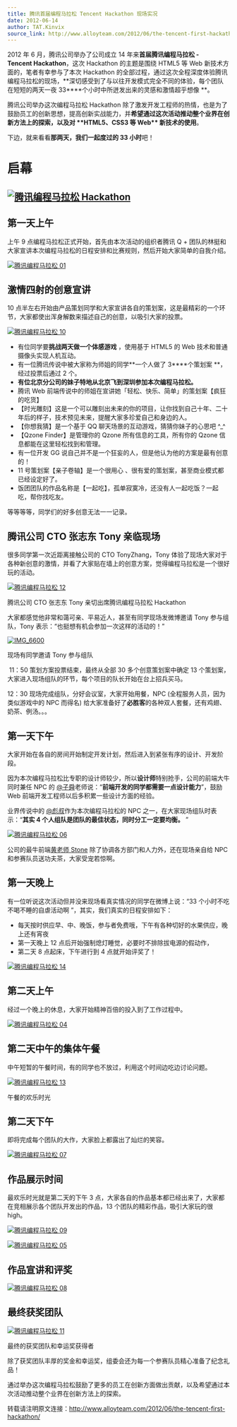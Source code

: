 ```yaml
---
title: 腾讯首届编程马拉松 Tencent Hackathon 现场实况
date: 2012-06-14
author: TAT.Kinvix
source_link: http://www.alloyteam.com/2012/06/the-tencent-first-hackathon/
---
```


<!-- {% raw %} - for jekyll -->

2012 年 6 月，腾讯公司举办了公司成立 14 年来**首届腾讯编程马拉松 -** **Tencent Hackathon**，这次 Hackathon 的主题是围绕 HTML5 等 Web 新技术方面的，笔者有幸参与了本次 Hackathon 的全部过程，通过这次全程深度体验腾讯编程马拉松的现场，**深切感受到了与以往开发模式完全不同的体验，每个团队在短短的两天一夜 33\*\***个小时中所迸发出来的灵感和激情超乎想像 \*\*。

腾讯公司举办这次编程马拉松 Hackathon 除了激发开发工程师的热情，也是为了鼓励员工的创新思想，提高创新实战能力，并**希望通过这次活动推动整个业界在创新方法上的探索，以及对 \*\***HTML5、CSS3 等 Web\***\* 新技术的使用**。

下边，就来看看**那两天，我们一起度过的 33 小时**吧！

# 启幕

## [![](http://www.alloyteam.com/wp-content/uploads/2012/06/IMG_6447-1024x682.jpg "腾讯编程马拉松 Hackathon")](http://www.alloyteam.com/wp-content/uploads/2012/06/IMG_6447.jpg)

## 第一天上午

上午 9 点编程马拉松正式开始，首先由本次活动的组织者腾讯 Q + 团队的林挺和大家宣讲本次编程马拉松的日程安排和比赛规则，然后开始大家简单的自我介绍。

[![](http://www.alloyteam.com/wp-content/uploads/2012/06/腾讯编程马拉松01.jpg "腾讯编程马拉松 01")](http://www.alloyteam.com/wp-content/uploads/2012/06/腾讯编程马拉松01.jpg)

## 激情四射的创意宣讲

10 点半左右开始由产品策划同学和大家宣讲各自的策划案，这是最精彩的一个环节，大家都使出浑身解数来描述自己的创意，以吸引大家的投票。

[![](http://www.alloyteam.com/wp-content/uploads/2012/06/腾讯编程马拉松10.png "腾讯编程马拉松 10")](http://www.alloyteam.com/wp-content/uploads/2012/06/腾讯编程马拉松10.png)

-   有位同学要**挑战两天做一个体感游戏** ，使用基于 HTML5 的 Web 技术和普通摄像头实现人机互动。
-   有一位腾讯传说中被大家称为师姐的同学**一个人做了 3\*\***个策划案 \*\*，经过投票后通过 2 个。
-   **有位北京分公司的妹子特地从北京飞到深圳参加本次编程马拉松。**
-   腾讯 Web 前端传说中的师姐在宣讲她「轻松、快乐、简单」的策划案【疯狂的吃货】
-   【时光雕刻】这是一个可以雕刻出未来的你的项目，让你找到自己十年、二十年后的样子，技术预见未来，提醒大家多珍爱自己和身边的人。
-   【你想我猜】是一个基于 QQ 聊天场景的互动游戏，猜猜你妹子的心思吧 ^\_^
-   【Qzone Finder】是管理你的 Qzone 所有信息的工具，所有你的 Qzone 信息都能在这里轻松找到和管理。
-   有一位开发 GG 说自己并不是一个狂妄的人，但是他认为他的方案是最有创意的！
-   11 号策划案【亲子卷轴】是一个很用心 、很有爱的策划案，甚至商业模式都已经设定好了。
-   饭团团队的作品名称是【一起吃】，孤单寂寞冷，还没有人一起吃饭？一起吃，帮你找吃友。

等等等等，同学们的好多创意无法一一记录。

## 腾讯公司 CTO 张志东 Tony 亲临现场

很多同学第一次近距离接触公司的 CTO TonyZhang，Tony 体验了现场大家对于各种新创意的激情，并看了大家贴在墙上的创意方案，觉得编程马拉松是一个很好玩的活动。

[![](http://www.alloyteam.com/wp-content/uploads/2012/06/腾讯编程马拉松12.png "腾讯编程马拉松 12")](http://www.alloyteam.com/wp-content/uploads/2012/06/腾讯编程马拉松12.png)

腾讯公司 CTO 张志东 Tony 亲切出席腾讯编程马拉松 Hackathon

大家都感觉他非常和蔼可亲、平易近人，甚至有同学现场发微博邀请 Tony 参与组队，Tony 表示：“也挺想有机会参加一次这样的活动的！”

[![](http://www.alloyteam.com/wp-content/uploads/2012/06/IMG_6600-1024x682.jpg "IMG_6600")](http://www.alloyteam.com/wp-content/uploads/2012/06/IMG_6600.jpg)

现场有同学邀请 Tony 参与组队

 11：50 策划方案投票结束，最终从全部 30 多个创意策划案中确定 13 个策划案，大家进入现场组队的环节，每个项目的队长开始在台上招兵买马。

12：30 现场完成组队，分好会议室，大家开始用餐，NPC (全程服务人员，因为类似游戏中的 NPC 而得名) 给大家准备好了**必胜客**的各种双人套餐，还有鸡翅、奶茶、例汤。。。

## 第一天下午

大家开始在各自的房间开始制定开发计划，然后进入到紧张有序的设计、开发阶段。

因为本次编程马拉松比专职的设计师较少，所以**设计师**特别抢手，公司的前端大牛同时兼任 NPC 的 [@子舜](http://t.qq.com/PuterJam)老师说：“**前端开发的同学都需要一点设计能力**”，鼓励 Web 前端开发工程师以后多积累一些设计方面的经验。

业界传说中的 [@彪叔](http://t.qq.com/twinsen)作为本次编程马拉松的 NPC 之一，在大家现场组队时表示：“**其实 4 个人组队是团队的最佳状态，同时分工一定要均衡。** ”

[![](http://www.alloyteam.com/wp-content/uploads/2012/06/腾讯编程马拉松06.png "腾讯编程马拉松 06")](http://www.alloyteam.com/wp-content/uploads/2012/06/腾讯编程马拉松06.png)

公司的最牛前端[黄老师 Stone](http://t.qq.com/stonelf) 除了协调各方部门和人力外，还在现场亲自给 NPC 和参赛队员送功夫茶，大家受宠若惊啊。

## 第一天晚上

有一位听说这次活动但并没来现场看真实情况的同学在微博上说：“33 个小时不吃不喝不睡的自虐活动啊 ”，其实，我们真实的日程安排如下：

-   每天按时供应早、中、晚饭，参与者免费哦，下午有各种切好的水果供应，晚上还有宵夜
-   第一天晚上 12 点后开始强制熄灯睡觉，必要时不排除拔电源的假动作，
-   第二天 8 点起床，下午进行到 4 点就开始评奖了！

[![](http://www.alloyteam.com/wp-content/uploads/2012/06/腾讯编程马拉松14.png "腾讯编程马拉松 14")](http://www.alloyteam.com/wp-content/uploads/2012/06/腾讯编程马拉松14.png)

## 第二天上午

经过一个晚上的休息，大家开始精神百倍的投入到了工作过程中。

[![](http://www.alloyteam.com/wp-content/uploads/2012/06/腾讯编程马拉松04.png "腾讯编程马拉松 04")](http://www.alloyteam.com/wp-content/uploads/2012/06/腾讯编程马拉松04.png)

## 第二天中午的集体午餐

中午短暂的午餐时间，有的同学也不放过，利用这个时间边吃边讨论问题。

[![](http://www.alloyteam.com/wp-content/uploads/2012/06/腾讯编程马拉松13.png "腾讯编程马拉松 13")](http://www.alloyteam.com/wp-content/uploads/2012/06/腾讯编程马拉松13.png)

午餐的欢乐时光

## 第二天下午

即将完成每个团队的大作，大家脸上都露出了灿烂的笑容。

[![](http://www.alloyteam.com/wp-content/uploads/2012/06/腾讯编程马拉松07.png "腾讯编程马拉松 07")](http://www.alloyteam.com/wp-content/uploads/2012/06/腾讯编程马拉松07.png)

## 作品展示时间

最欢乐时光就是第二天的下午 3 点，大家各自的作品基本都已经出来了，大家都在竞相展示各个团队开发出的作品，13 个团队的精彩作品，吸引大家玩的很 high。

[![](http://www.alloyteam.com/wp-content/uploads/2012/06/腾讯编程马拉松09.png "腾讯编程马拉松 09")](http://www.alloyteam.com/wp-content/uploads/2012/06/腾讯编程马拉松09.png)

[![](http://www.alloyteam.com/wp-content/uploads/2012/06/腾讯编程马拉松05.png "腾讯编程马拉松 05")](http://www.alloyteam.com/wp-content/uploads/2012/06/腾讯编程马拉松05.png)

## 作品宣讲和评奖

[![](http://www.alloyteam.com/wp-content/uploads/2012/06/腾讯编程马拉松08.png "腾讯编程马拉松 08")](http://www.alloyteam.com/wp-content/uploads/2012/06/腾讯编程马拉松08.png)

## 最终获奖团队

[![](http://www.alloyteam.com/wp-content/uploads/2012/06/腾讯编程马拉松11.png "腾讯编程马拉松 11")](http://www.alloyteam.com/wp-content/uploads/2012/06/腾讯编程马拉松11.png)

最终的获奖团队和幸运奖获得者

除了获奖团队丰厚的奖金和幸运奖，组委会还为每一个参赛队员精心准备了纪念礼品！

通过举办这次编程马拉松鼓励了更多的员工在创新方面做出贡献，以及希望通过本次活动推动整个业界在创新方法上的探索。

转载请注明原文连接：<http://www.alloyteam.com/2012/06/the-tencent-first-hackathon/>

<!-- {% endraw %} - for jekyll -->